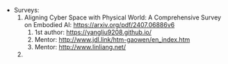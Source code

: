 - Surveys:
  1. Aligning Cyber Space with Physical World: A Comprehensive Survey on Embodied AI: https://arxiv.org/pdf/2407.06886v6
     1. 1st author: https://yangliu9208.github.io/
     2. Mentor: http://www.jdl.link/htm-gaowen/en_index.htm
     3. Mentor: http://www.linliang.net/
  3. 
